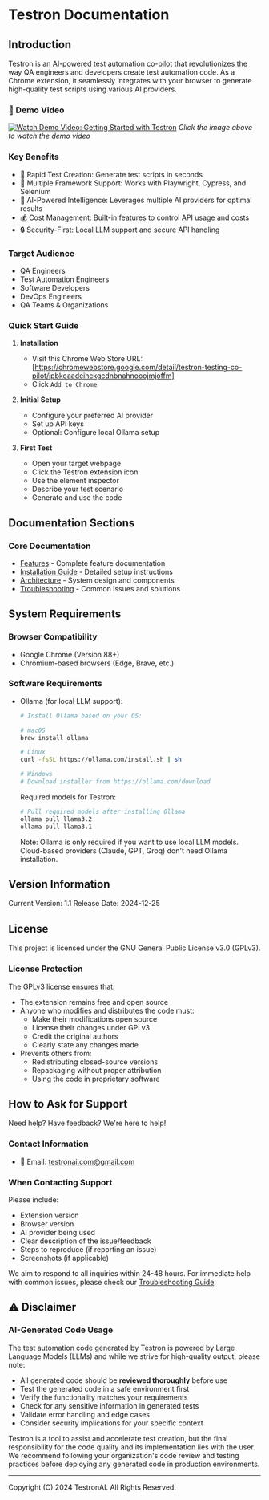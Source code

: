 # Testron Documentation

## Introduction
Testron is an AI-powered test automation co-pilot that revolutionizes the way QA engineers and developers create test automation code. As a Chrome extension, it seamlessly integrates with your browser to generate high-quality test scripts using various AI providers.

### 🎥 Demo Video
[![Watch Demo Video: Getting Started with Testron](https://img.youtube.com/vi/05fvtjDc-xs/maxresdefault.jpg)](https://www.youtube.com/watch?v=05fvtjDc-xs)
*Click the image above to watch the demo video*

### Key Benefits
- 🚀 Rapid Test Creation: Generate test scripts in seconds
- 🎯 Multiple Framework Support: Works with Playwright, Cypress, and Selenium
- 🤖 AI-Powered Intelligence: Leverages multiple AI providers for optimal results
- 💰 Cost Management: Built-in features to control API usage and costs
- 🔒 Security-First: Local LLM support and secure API handling

### Target Audience
- QA Engineers
- Test Automation Engineers
- Software Developers
- DevOps Engineers
- QA Teams & Organizations

### Quick Start Guide
1. **Installation**
   - Visit this Chrome Web Store URL: [https://chromewebstore.google.com/detail/testron-testing-co-pilot/ipbkoaadeihckgcdnbnahnooojmjoffm]
   -  Click `Add to Chrome`

2. **Initial Setup**
   - Configure your preferred AI provider
   - Set up API keys
   - Optional: Configure local Ollama setup

3. **First Test**
   - Open your target webpage
   - Click the Testron extension icon
   - Use the element inspector
   - Describe your test scenario
   - Generate and use the code

## Documentation Sections

### Core Documentation
- [Features](docs/features.md) - Complete feature documentation
- [Installation Guide](docs/installation.md) - Detailed setup instructions
- [Architecture](docs/architecture.md) - System design and components
- [Troubleshooting](docs/troubleshooting.md) - Common issues and solutions

## System Requirements

### Browser Compatibility
- Google Chrome (Version 88+)
- Chromium-based browsers (Edge, Brave, etc.)

### Software Requirements
- Ollama (for local LLM support):
  ```bash
  # Install Ollama based on your OS:
  
  # macOS
  brew install ollama
  
  # Linux
  curl -fsSL https://ollama.com/install.sh | sh
  
  # Windows
  # Download installer from https://ollama.com/download
  ```
  Required models for Testron:
  ```bash
  # Pull required models after installing Ollama
  ollama pull llama3.2
  ollama pull llama3.1
  ```
  Note: Ollama is only required if you want to use local LLM models. Cloud-based providers (Claude, GPT, Groq) don't need Ollama installation.

## Version Information
Current Version: 1.1
Release Date: 2024-12-25

## License
This project is licensed under the GNU General Public License v3.0 (GPLv3).

### License Protection
The GPLv3 license ensures that:
- The extension remains free and open source
- Anyone who modifies and distributes the code must:
  - Make their modifications open source
  - License their changes under GPLv3
  - Credit the original authors
  - Clearly state any changes made
- Prevents others from:
  - Redistributing closed-source versions
  - Repackaging without proper attribution
  - Using the code in proprietary software

## How to Ask for Support

Need help? Have feedback? We're here to help!

### Contact Information
- 📧 Email: testronai.com@gmail.com

### When Contacting Support
Please include:
- Extension version
- Browser version
- AI provider being used
- Clear description of the issue/feedback
- Steps to reproduce (if reporting an issue)
- Screenshots (if applicable)

We aim to respond to all inquiries within 24-48 hours. For immediate help with common issues, please check our [Troubleshooting Guide](docs/troubleshooting.md).

## ⚠️ Disclaimer

### AI-Generated Code Usage
The test automation code generated by Testron is powered by Large Language Models (LLMs) and while we strive for high-quality output, please note:

- All generated code should be **reviewed thoroughly** before use
- Test the generated code in a safe environment first
- Verify the functionality matches your requirements
- Check for any sensitive information in generated tests
- Validate error handling and edge cases
- Consider security implications for your specific context

Testron is a tool to assist and accelerate test creation, but the final responsibility for the code quality and its implementation lies with the user. We recommend following your organization's code review and testing practices before deploying any generated code in production environments.

---

Copyright (C) 2024 TestronAI. All Rights Reserved.